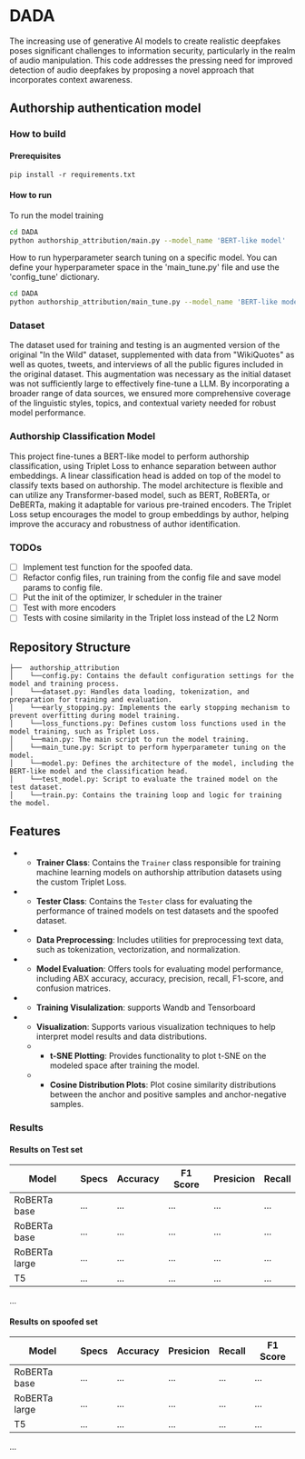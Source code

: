 # DADA
The increasing use of generative AI models to create realistic deepfakes poses significant challenges to information security, particularly in the realm of audio manipulation. This code addresses the pressing need for improved detection of audio deepfakes by proposing a novel approach that incorporates context awareness. 

## Authorship authentication model 
### How to build 
#### Prerequisites
`pip install -r requirements.txt`
#### How to run 
To run the model training
```bash
cd DADA
python authorship_attribution/main.py --model_name 'BERT-like model'
``` 
How to run hyperparameter search tuning on a specific model.
You can define your hyperparameter space in the 'main_tune.py' file and use the 'config_tune' dictionary.
```bash
cd DADA
python authorship_attribution/main_tune.py --model_name 'BERT-like model'
``` 
### Dataset 
The dataset used for training and testing is an augmented version of the original "In the Wild" dataset, supplemented with data from "WikiQuotes" as well as quotes, tweets, and interviews of all the public figures included in the original dataset. This augmentation was necessary as the initial dataset was not sufficiently large to effectively fine-tune a LLM. By incorporating a broader range of data sources, we ensured more comprehensive coverage of the linguistic styles, topics, and contextual variety needed for robust model performance. 
### Authorship Classification Model
This project fine-tunes a BERT-like model to perform authorship classification, using Triplet Loss to enhance separation between author embeddings. A linear classification head is added on top of the model to classify texts based on authorship. The model architecture is flexible and can utilize any Transformer-based model, such as BERT, RoBERTa, or DeBERTa, making it adaptable for various pre-trained encoders. The Triplet Loss setup encourages the model to group embeddings by author, helping improve the accuracy and robustness of author identification.
### TODOs

- [ ] Implement test function for the spoofed data.
- [ ] Refactor config files, run training from the config file and save model params to config file.
- [ ] Put the init of the optimizer, lr scheduler in the trainer
- [ ] Test with more encoders 
- [ ] Tests with cosine similarity in the Triplet loss instead of the L2 Norm 

## Repository Structure
  ```
 ├──  authorship_attribution
 │    └──config.py: Contains the default configuration settings for the model and training process.
 │    └──dataset.py: Handles data loading, tokenization, and preparation for training and evaluation.
 │    └──early_stopping.py: Implements the early stopping mechanism to prevent overfitting during model training.
 │    └──loss_functions.py: Defines custom loss functions used in the model training, such as Triplet Loss.
 │    └──main.py: The main script to run the model training.
 │    └──main_tune.py: Script to perform hyperparameter tuning on the model.
 │    └──model.py: Defines the architecture of the model, including the BERT-like model and the classification head.
 │    └──test_model.py: Script to evaluate the trained model on the test dataset.
 │    └──train.py: Contains the training loop and logic for training the model.
  ```

## Features
 * - **Trainer Class**: Contains the `Trainer` class responsible for training machine learning models on authorship attribution datasets using the custom Triplet Loss.
 * - **Tester Class**: Contains the `Tester` class for evaluating the performance of trained models on test datasets and the spoofed dataset.
 * - **Data Preprocessing**: Includes utilities for preprocessing text data, such as tokenization, vectorization, and normalization.
 * - **Model Evaluation**: Offers tools for evaluating model performance, including ABX accuracy, accuracy, precision, recall, F1-score, and confusion matrices.
 * - **Training Visulalization**: supports Wandb and Tensorboard
 * - **Visualization**: Supports various visualization techniques to help interpret model results and data distributions.
    * - **t-SNE Plotting**: Provides functionality to plot t-SNE on the modeled space after training the model.
    * - **Cosine Distribution Plots**: Plot cosine similarity distributions between the anchor and positive samples and anchor-negative samples.

### Results
#### Results on Test set
| Model  | Specs  | Accuracy | F1 Score | Presicion | Recall | 
| ------------- | ------------- |  ------------- | ------------- | ------------- |  ------------- |
| RoBERTa  base  | ...  | ...  | ...  | ...  | ...  | 
| RoBERTa  base  | ...  | ...  | ...  | ...  | ...  | 
| RoBERTa large | ...  | ...  | ...  | ...  | ... |
| T5 | ...  | ...  | ...  | ...  | ... |
...

#### Results on spoofed set
| Model  | Specs  | Accuracy |  Presicion | Recall | F1 Score |
| ------------- | ------------- |  ------------- | ------------- | ------------- |  ------------- |
| RoBERTa  base  | ...  | ...  | ...  | ...  | ...  | 
| RoBERTa large | ...  | ...  | ...  | ...  | ... |
| T5 | ...  | ...  | ...  | ...  | ... |
...
